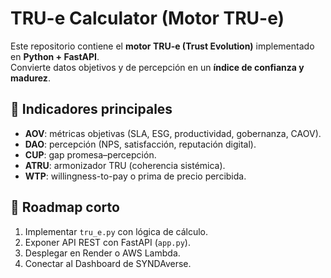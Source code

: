# TRU-e Calculator (Motor TRU-e)

Este repositorio contiene el **motor TRU-e (Trust Evolution)** implementado en **Python + FastAPI**.  
Convierte datos objetivos y de percepción en un **índice de confianza y madurez**.

## 🔹 Indicadores principales
- **AOV**: métricas objetivas (SLA, ESG, productividad, gobernanza, CAOV).
- **DAO**: percepción (NPS, satisfacción, reputación digital).
- **CUP**: gap promesa–percepción.
- **ATRU**: armonizador TRU (coherencia sistémica).
- **WTP**: willingness-to-pay o prima de precio percibida.

## 📂 Roadmap corto
1. Implementar `tru_e.py` con lógica de cálculo.
2. Exponer API REST con FastAPI (`app.py`).
3. Desplegar en Render o AWS Lambda.
4. Conectar al Dashboard de SYNDAverse.

